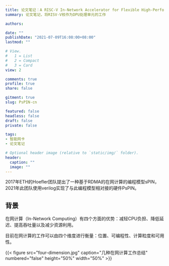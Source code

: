 ```yaml
---
title: 论文笔记：A RISC-V In-Network Accelerator for Flexible High-Performance Low-Power Packet Processing
summary: 论文笔记，将RISV-V核作为DPU处理单元的工作

authors:

date: ""
publishDate: "2021-07-09T16:08:00+08:00"
lastmod: ""

# View.
#   1 = List
#   2 = Compact
#   3 = Card
view: 2

comments: true
profile: true
share: false

gitment: true
slug: PsPIN-cn

featured: false
headless: false
draft: false
private: false

tags:
- 智能网卡
- 论文笔记

# Optional header image (relative to `static/img/` folder).
header:
  caption: ""
  image: ""
---
```


2017年ETH的Hoefler团队提出了一种基于RDMA的在网计算的编程模型sPIN，2021年此团队使用verilog实现了与此编程模型相对接的硬件PsPIN。

## **背景**

在网计算（In-Network Computing）有四个方面的优势：减轻CPU负担、降低延迟、提高吞吐量以及减少资源利用。

目前在网计算的工作可以由四个维度进行衡量：位置、可编程性、计算粒度和可用性。

{{< figure src="four-dimension.jpg" caption="几种在网计算工作总结" numbered="false" height="50%" width="50%" >}}